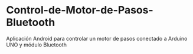 # Control-de-Motor-de-Pasos-Bluetooth
Aplicación Android para controlar un motor de pasos conectado a Arduino UNO y módulo Bluetooth
